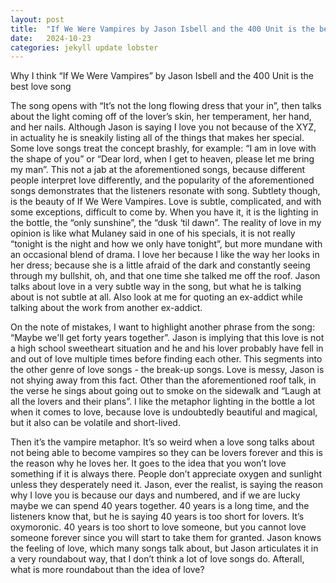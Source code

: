 ```yaml
---
layout: post
title:  "If We Were Vampires by Jason Isbell and the 400 Unit is the best love song"
date:   2024-10-23
categories: jekyll update lobster
---
```


Why I think “If We Were Vampires” by Jason Isbell and the 400 Unit is the best love song

The song opens with “It’s not the long flowing dress that your in”, then talks about the light coming off of the lover’s skin, her temperament, her hand, and her nails. Although Jason is saying I love you not because of the XYZ, in actuality he is sneakily listing all of the things that makes her special. Some love songs treat the concept brashly, for example: “I am in love with the shape of you” or “Dear lord, when I get to heaven, please let me bring my man”. This not a jab at the aforementioned songs, because different people interpret love differently, and the popularity of the aforementioned songs demonstrates that the listeners resonate with song. Subtlety though, is the beauty of If We Were Vampires. Love is subtle, complicated, and with some exceptions, difficult to come by. When you have it, it is the lighting in the bottle, the “only sunshine”, the “dusk ‘til dawn”. The reality of love in my opinion is like what Mulaney said in one of his specials, it is not really “tonight is the night and how we only have tonight”, but more mundane with an occasional blend of drama. I love her because I like the way her looks in her dress; because she is a little afraid of the dark and constantly seeing through my bullshit, oh, and that one time she talked me off the roof. Jason talks about love in a very subtle way in the song, but what he is talking about is not subtle at all. Also look at me for quoting an ex-addict while talking about the work from another ex-addict. 

On the note of mistakes, I want to highlight another phrase from the song: “Maybe we'll get forty years together”. Jason is implying that this love is not a high school sweetheart situation and he and his lover probably have fell in and out of love multiple times before finding each other. This segments into the other genre of love songs - the break-up songs. Love is messy, Jason is not shying away from this fact. Other than the aforementioned roof talk, in the verse he sings about going out to smoke on the sidewalk and “Laugh at all the lovers and their plans”. I like the metaphor lighting in the bottle a lot when it comes to love, because love is undoubtedly beautiful and magical, but it also can be volatile and short-lived. 

Then it’s the vampire metaphor. It’s so weird when a love song talks about not being able to become vampires so they can be lovers forever and this is the reason why he loves her. It goes to the idea that you won’t love something if it is always there. People don’t appreciate oxygen and sunlight unless they desperately need it. Jason, ever the realist, is saying the reason why I love you is because our days and numbered, and if we are lucky maybe we can spend 40 years together. 40 years is a long time, and the listeners know that, but he is saying 40 years is too short for lovers. It’s oxymoronic. 40 years is too short to love someone, but you cannot love someone forever since you will start to take them for granted. Jason knows the feeling of love, which many songs talk about, but Jason articulates it in a very roundabout way, that I don’t think a lot of love songs do. Afterall, what is more roundabout than the idea of love?
